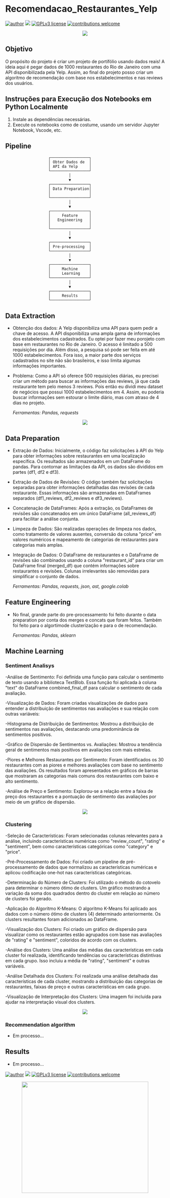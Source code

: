 
# Recomendacao_Restaurantes_Yelp

[![author](https://img.shields.io/badge/author-ViniciusFarinha-blue.svg)](https://www.linkedin.com/in/viniciusfarinha/) [![](https://img.shields.io/badge/python-3.7+-blue.svg)](https://www.python.org/downloads/release/python-365/) [![GPLv3 license](https://img.shields.io/badge/License-GPLv3-blue.svg)](http://perso.crans.org/besson/LICENSE.html) [![contributions welcome](https://img.shields.io/badge/contributions-welcome-blue.svg?style=flat)](https://github.com/ViniciusFarinha)

<p align="center">
  <img src="Imagens/yelp.jpg" >
</p>


## Objetivo

O propósito do projeto é criar um projeto de portifólio usando dados reais! A ideia aqui é pegar dados de 1000 restaurantes do Rio de Janeiro com uma API disponibilizada pela Yelp. Assim, ao final do projeto posso criar um algoritmo de recomendação com base nos estabelecimentos e nas reviews dos usuários.

## Instruções para Execução dos Notebooks em Python Localmente
1. Instale as dependências necessárias.
2. Execute os notebooks como de costume, usando um servidor Jupyter Notebook, Vscode, etc.

## Pipeline

                       ┌─────────────────┐
                       │ Obter Dados de  │
                       │ API da Yelp     │
                       └─────────────────┘
                                │
                                ▼
                       ┌─────────────────┐
                       │ Data Preparation│
                       │                 │
                       └─────────────────┘
                                │
                                ▼
                       ┌─────────────────┐
                       │     Feature     │
                       │   Engineering   │
                       │                 │
                       └─────────────────┘
                                │
                                ▼
                       ┌─────────────────┐
                       │ Pre-processing  │
                       └─────────────────┘
                                │
                                ▼
                       ┌─────────────────┐
                       │     Machine     │
                       │     Learning    │
                       └─────────────────┘
                                │
                                ▼
                       ┌─────────────────┐
                       │     Results     │
                       └─────────────────┘

## Data Extraction

 - Obtenção dos dados: A Yelp disponibiliza uma API para quem pedir a chave de acesso. A API disponibiliza uma ampla gama de informações dos estabelecimentos cadastrados. Eu optei por fazer meu porojeto com base em restaurantes no Rio de Janeiro. O acesso é limitado a 500 requisições por dia. Além disso, a pesquisa só pode ser feita em até 1000 estabelecimentos. Fora isso, a maior parte dos serviços cadastrados no site não são brasileiros, e isso limita algumas informações importantes.
 - Problema: Como a API só oferece 500 requisições diárias, eu precisei criar um método para buscar as informações das reviews, já que cada restaurante tem pelo menos 3 reviews. Pois então eu dividi meu dataset de negócios que possui 1000 estabelecimentos em 4. Assim, eu poderia buscar informações sem estourar o limite diário, mas com atraso de 4 dias no projeto.

	_Ferramentas: Pandas, requests_

<p align="center">

<img src ="Imagens/API limite.png"> 
</p>

## Data Preparation
  
- Extração de Dados: Inicialmente, o código faz solicitações à API do Yelp para obter informações sobre restaurantes em uma localização específica. Os resultados são armazenados em um DataFrame do pandas. Para contornar as limitações da API, os dados são divididos em partes (df1, df2 e df3).

- Extração de Dados de Revisões: O código também faz solicitações separadas para obter informações detalhadas das revisões de cada restaurante. Essas informações são armazenadas em DataFrames separados (df1_reviews, df2_reviews e df3_reviews).

- Concatenação de DataFrames: Após a extração, os DataFrames de revisões são concatenados em um único DataFrame (all_reviews_df) para facilitar a análise conjunta.

- Limpeza de Dados: São realizadas operações de limpeza nos dados, como tratamento de valores ausentes, conversão da coluna "price" em valores numéricos e mapeamento de categorias de restaurantes para categorias mais amplas.

- Integração de Dados: O DataFrame de restaurantes e o DataFrame de revisões são combinados usando a coluna "restaurant_id" para criar um DataFrame final (merged_df) que contém informações sobre restaurantes e revisões. Colunas irrelevantes são removidas para simplificar o conjunto de dados.

  	_Ferramentas: Pandas, requests, json, ast, google.colab_
  
 ## Feature Engineering

- No final, grande parte do pre-processamento foi feito durante o data preparation por conta dos merges e concats que foram feitos. Também foi feito para o algortimode clusterização e para o de recomendação.
  
	_Ferramentas: Pandas, sklearn_

 ## Machine Learning
	
  ### Sentiment Analisys
  -Análise de Sentimento: Foi definida uma função para calcular o sentimento de texto usando a biblioteca TextBlob. Essa função foi aplicada à coluna "text" do DataFrame combined_final_df para calcular o sentimento de cada avaliação.

 -Visualização de Dados: Foram criadas visualizações de dados para entender a distribuição de sentimentos nas avaliações e sua relação com outras variáveis:

-Histograma de Distribuição de Sentimentos: Mostrou a distribuição de sentimentos nas avaliações, destacando uma predominância de sentimentos positivos.

-Gráfico de Dispersão de Sentimentos vs. Avaliações: Mostrou a tendência geral de sentimentos mais positivos em avaliações com mais estrelas.

-Piores e Melhores Restaurantes por Sentimento: Foram identificados os 30 restaurantes com as piores e melhores avaliações com base no sentimento das avaliações. Os resultados foram apresentados em gráficos de barras que mostraram as categorias mais comuns dos restaurantes com baixo e alto sentimento.

-Análise de Preço e Sentimento: Explorou-se a relação entre a faixa de preço dos restaurantes e a pontuação de sentimento das avaliações por meio de um gráfico de dispersão.
<p align="center">
  <img src="Imagens/analise_sentimento.png"  >
</p>

 ### Clustering

 -Seleção de Características: Foram selecionadas colunas relevantes para a análise, incluindo características numéricas como "review_count", "rating" e "sentiment", bem como características categóricas como "category" e "price".

-Pré-Processamento de Dados: Foi criado um pipeline de pré-processamento de dados que normalizou as características numéricas e aplicou codificação one-hot nas características categóricas.

-Determinação do Número de Clusters: Foi utilizado o método do cotovelo para determinar o número ótimo de clusters. Um gráfico mostrando a variação da soma dos quadrados dentro do cluster em relação ao número de clusters foi gerado.

-Aplicação do Algoritmo K-Means: O algoritmo K-Means foi aplicado aos dados com o número ótimo de clusters (4) determinado anteriormente. Os clusters resultantes foram adicionados ao DataFrame.

-Visualização dos Clusters: Foi criado um gráfico de dispersão para visualizar como os restaurantes estão agrupados com base nas avaliações de "rating" e "sentiment", coloridos de acordo com os clusters.

-Análise dos Clusters: Uma análise das médias das características em cada cluster foi realizada, identificando tendências ou características distintivas em cada grupo. Isso incluiu a média de "rating", "sentiment" e outras variáveis.

-Análise Detalhada dos Clusters: Foi realizada uma análise detalhada das características de cada cluster, mostrando a distribuição das categorias de restaurantes, faixas de preço e outras características em cada grupo.

-Visualização de Interpretação dos Clusters: Uma imagem foi incluída para ajudar na interpretação visual dos clusters.
<p align="center">
  <img src="Imagens/Clusters_image.png"  >
</p>

### Recommendation algorithm
- Em processo...

  
## Results
- Em processo...

[![author](https://img.shields.io/badge/author-ViniciusFarinha-blue.svg)](https://www.linkedin.com/in/viniciusfarinha/) [![](https://img.shields.io/badge/python-3.7+-blue.svg)](https://www.python.org/downloads/release/python-365/) [![GPLv3 license](https://img.shields.io/badge/License-GPLv3-blue.svg)](http://perso.crans.org/besson/LICENSE.html) [![contributions welcome](https://img.shields.io/badge/contributions-welcome-blue.svg?style=flat)](https://github.com/ViniciusFarinha)

<p align="center">
  <img src="Imagens/Logo.png"  width="400" height="350" >
</p>

  
